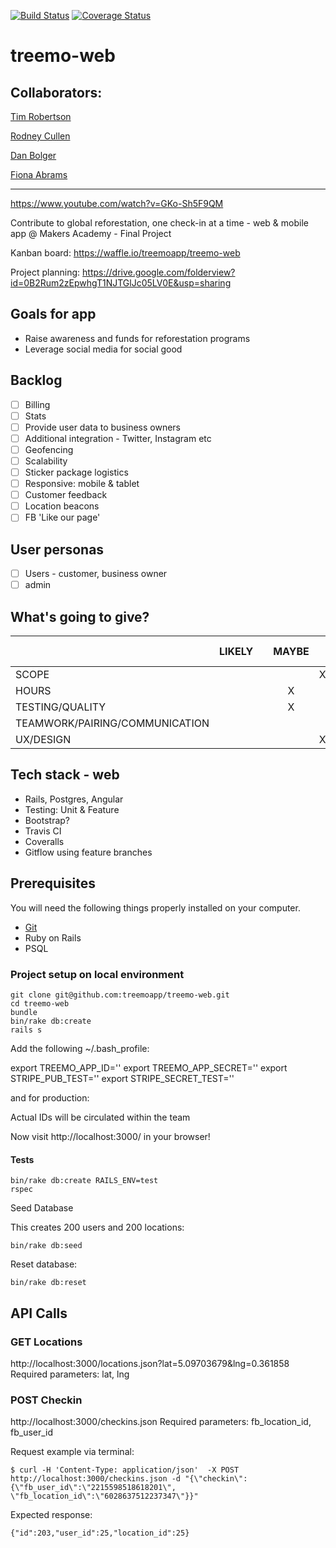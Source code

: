 [![Build Status](https://travis-ci.org/treemoapp/treemo-web.svg?branch=master)](https://travis-ci.org/treemoapp/treemo-web)
[![Coverage Status](https://coveralls.io/repos/treemoapp/treemo-web/badge.svg)](https://coveralls.io/r/treemoapp/treemo-web)

# treemo-web

Collaborators:
-----

[Tim Robertson](https://github.com/timrobertson0122)

[Rodney Cullen](https://github.com/rodcul)

[Dan Bolger](https://github.com/dan-bolger)

[Fiona Abrams](https://github.com/smarbaf)

-----
https://www.youtube.com/watch?v=GKo-Sh5F9QM

Contribute to global reforestation, one check-in at a time - web & mobile app @ Makers Academy - Final Project

Kanban board: https://waffle.io/treemoapp/treemo-web

Project planning: https://drive.google.com/folderview?id=0B2Rum2zEpwhgT1NJTGlJc05LV0E&usp=sharing

## Goals for app
- Raise awareness and funds for reforestation programs
- Leverage social media for social good

## Backlog

- [ ] Billing
- [ ] Stats
- [ ] Provide user data to business owners
- [ ] Additional integration - Twitter, Instagram etc
- [ ] Geofencing
- [ ] Scalability
- [ ] Sticker package logistics
- [ ] Responsive: mobile & tablet
- [ ] Customer feedback
- [ ] Location beacons
- [ ] FB 'Like our page'

## User personas

- [ ] Users - customer, business owner
- [ ] admin

## What's going to give?

|   |  LIKELY |   | MAYBE  |   | DEFINITELY NOT  |
|---|:---:|:---:|:---:|:---:|:---:|
|SCOPE  |   |   |   | X  |   |
|HOURS   |   |   | X  |   |   |
|TESTING/QUALITY   |   |   | X |  |   |
|TEAMWORK/PAIRING/COMMUNICATION   |   |   |   |   | X  |
|UX/DESIGN   |   |   |   | X |   |

## Tech stack - web
- Rails, Postgres, Angular
- Testing: Unit & Feature
- Bootstrap?
- Travis CI
- Coveralls
- Gitflow using feature branches

## Prerequisites

You will need the following things properly installed on your computer.

* [Git](http://git-scm.com/)
* Ruby on Rails
* PSQL

### Project setup on local environment

```
git clone git@github.com:treemoapp/treemo-web.git
cd treemo-web
bundle
bin/rake db:create
rails s
```

Add the following ~/.bash_profile:

export TREEMO_APP_ID=''
export TREEMO_APP_SECRET=''
export STRIPE_PUB_TEST=''
export STRIPE_SECRET_TEST=''

and for production:


Actual IDs will be circulated within the team

Now visit http://localhost:3000/ in your browser!

#### Tests

```
bin/rake db:create RAILS_ENV=test
rspec
```

Seed Database

This creates 200 users and 200 locations:

```bin/rake db:seed```

Reset database:

```bin/rake db:reset```

## API Calls
### GET Locations

http://localhost:3000/locations.json?lat=5.09703679&lng=0.361858
Required parameters: lat, lng

### POST Checkin
http://localhost:3000/checkins.json
Required parameters: fb_location_id, fb_user_id

Request example via terminal:
```
$ curl -H 'Content-Type: application/json'  -X POST http://localhost:3000/checkins.json -d "{\"checkin\":{\"fb_user_id\":\"2215598518618201\", \"fb_location_id\":\"6028637512237347\"}}"

```
Expected response:
```
{"id":203,"user_id":25,"location_id":25}
```
